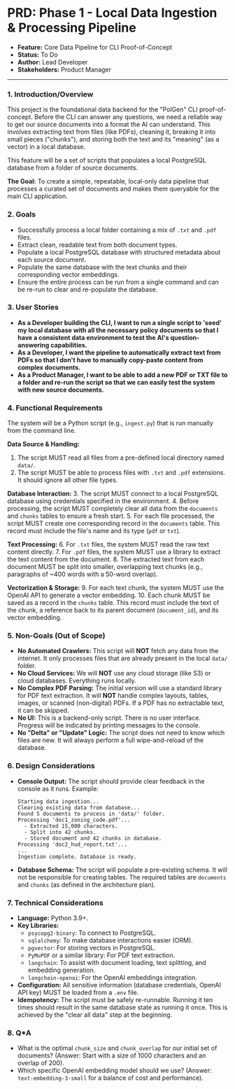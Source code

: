 # PRD: Phase 1 - Local Data Ingestion & Processing Pipeline

-   **Feature:** Core Data Pipeline for CLI Proof-of-Concept
-   **Status:** To Do
-   **Author:** Lead Developer
-   **Stakeholders:** Product Manager

---

### 1. Introduction/Overview

This project is the foundational data backend for the "PolGen" CLI proof-of-concept. Before the CLI can answer any questions, we need a reliable way to get our source documents into a format the AI can understand. This involves extracting text from files (like PDFs), cleaning it, breaking it into small pieces ("chunks"), and storing both the text and its "meaning" (as a vector) in a local database.

This feature will be a set of scripts that populates a local PostgreSQL database from a folder of source documents.

**The Goal:** To create a simple, repeatable, local-only data pipeline that processes a curated set of documents and makes them queryable for the main CLI application.

### 2. Goals

*   Successfully process a local folder containing a mix of `.txt` and `.pdf` files.
*   Extract clean, readable text from both document types.
*   Populate a local PostgreSQL database with structured metadata about each source document.
*   Populate the same database with the text chunks and their corresponding vector embeddings.
*   Ensure the entire process can be run from a single command and can be re-run to clear and re-populate the database.

### 3. User Stories

*   **As a Developer building the CLI, I want to run a single script to 'seed' my local database with all the necessary policy documents so that I have a consistent data environment to test the AI's question-answering capabilities.**
*   **As a Developer, I want the pipeline to automatically extract text from PDFs so that I don't have to manually copy-paste content from complex documents.**
*   **As a Product Manager, I want to be able to add a new PDF or TXT file to a folder and re-run the script so that we can easily test the system with new source documents.**

### 4. Functional Requirements

The system will be a Python script (e.g., `ingest.py`) that is run manually from the command line.

**Data Source & Handling:**
1.  The script MUST read all files from a pre-defined local directory named `data/`.
2.  The script MUST be able to process files with `.txt` and `.pdf` extensions. It should ignore all other file types.

**Database Interaction:**
3.  The script MUST connect to a local PostgreSQL database using credentials specified in the environment.
4.  Before processing, the script MUST completely clear all data from the `documents` and `chunks` tables to ensure a fresh start.
5.  For each file processed, the script MUST create one corresponding record in the `documents` table. This record must include the file's name and its type (`pdf` or `txt`).

**Text Processing:**
6.  For `.txt` files, the system MUST read the raw text content directly.
7.  For `.pdf` files, the system MUST use a library to extract the text content from the document.
8.  The extracted text from each document MUST be split into smaller, overlapping text chunks (e.g., paragraphs of ~400 words with a 50-word overlap).

**Vectorization & Storage:**
9.  For each text chunk, the system MUST use the OpenAI API to generate a vector embedding.
10. Each chunk MUST be saved as a record in the `chunks` table. This record must include the text of the chunk, a reference back to its parent document (`document_id`), and its vector embedding.

### 5. Non-Goals (Out of Scope)

*   **No Automated Crawlers:** This script will **NOT** fetch any data from the internet. It only processes files that are already present in the local `data/` folder.
*   **No Cloud Services:** We will **NOT** use any cloud storage (like S3) or cloud databases. Everything runs locally.
*   **No Complex PDF Parsing:** The initial version will use a standard library for PDF text extraction. It will **NOT** handle complex layouts, tables, images, or scanned (non-digital) PDFs. If a PDF has no extractable text, it can be skipped.
*   **No UI:** This is a backend-only script. There is no user interface. Progress will be indicated by printing messages to the console.
*   **No "Delta" or "Update" Logic:** The script does not need to know which files are new. It will always perform a full wipe-and-reload of the database.

### 6. Design Considerations

*   **Console Output:** The script should provide clear feedback in the console as it runs. Example:
    ```
    Starting data ingestion...
    Clearing existing data from database...
    Found 5 documents to process in 'data/' folder.
    Processing 'doc1_zoning_code.pdf'...
      - Extracted 15,000 characters.
      - Split into 42 chunks.
      - Stored document and 42 chunks in database.
    Processing 'doc2_hud_report.txt'...
    ...
    Ingestion complete. Database is ready.
    ```
*   **Database Schema:** The script will populate a pre-existing schema. It will not be responsible for creating tables. The required tables are `documents` and `chunks` (as defined in the architecture plan).

### 7. Technical Considerations

*   **Language:** Python 3.9+.
*   **Key Libraries:**
    *   `psycopg2-binary`: To connect to PostgreSQL.
    *   `sqlalchemy`: To make database interactions easier (ORM).
    *   `pgvector`: For storing vectors in PostgreSQL.
    *   `PyMuPDF` or a similar library: For PDF text extraction.
    *   `langchain`: To assist with document loading, text splitting, and embedding generation.
    *   `langchain-openai`: For the OpenAI embeddings integration.
*   **Configuration:** All sensitive information (database credentials, OpenAI API key) MUST be loaded from a `.env` file.
*   **Idempotency:** The script must be safely re-runnable. Running it ten times should result in the same database state as running it once. This is achieved by the "clear all data" step at the beginning.

### 8. Q*A

*   What is the optimal `chunk_size` and `chunk_overlap` for our initial set of documents? (Answer: Start with a size of 1000 characters and an overlap of 200).
*   Which specific OpenAI embedding model should we use? (Answer: `text-embedding-3-small` for a balance of cost and performance).
